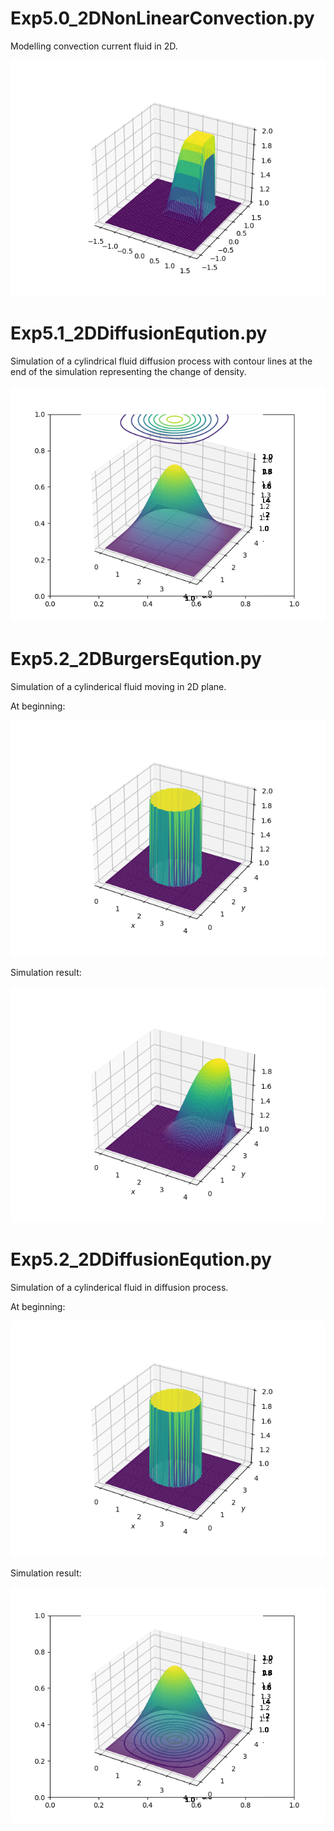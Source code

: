 # Exp5.0_2DNonLinearConvection.py

Modelling convection current fluid in 2D. 

![simulation of 2D Non Linear Convection](sim_pic/Exp5.0_simulation.png  "simulation")

# Exp5.1_2DDiffusionEqution.py

Simulation of a cylindrical fluid diffusion process with contour lines at the end of the simulation representing the change of density. 

![simulation of 2D Diffusion of fluid](sim_pic/Exp5.1_simulation_end.png  "simulation")

# Exp5.2_2DBurgersEqution.py

Simulation of a cylinderical fluid moving in 2D plane.

At beginning:

![simulation of 2D Burgers Equation of fluid at beginning](sim_pic/Exp5.2_2D_BurgersEquation_simulation_begin.png  "simulation")

Simulation result:

![simulation of 2D Burgers Equation of fluid at the end ](sim_pic/Exp5.2_2D_BurgersEquation_simulation_end_1.png  "simulation")

# Exp5.2_2DDiffusionEqution.py

Simulation of a cylinderical fluid in diffusion process.

At beginning:

![simulation of 2D Diffusion Equation of fluid at beginning](sim_pic/Exp5.2_2D_BurgersEquation_simulation_begin.png  "simulation")

Simulation result:

![simulation of 2D Diffusion Equation of fluid at the end ](sim_pic/Exp5.2_2D_Diffusion_Equation_simulation_end.png  "simulation")
